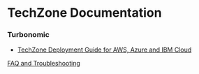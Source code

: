 # TechZone Documentation


### Turbonomic
- [TechZone Deployment Guide for AWS, Azure and IBM Cloud](./PDFs/turbonomic/1%20-%20TechZone%20Deployment%20Guide%20for%20Turbonomic.pdf)

[FAQ and Troubleshooting](./PDFs)
